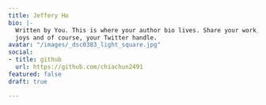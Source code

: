 ```yaml
---
title: Jeffery Ho
bio: |-
  Written by You. This is where your author bio lives. Share your work, your
  joys and of course, your Twitter handle.
avatar: "/images/_dsc0383_light_square.jpg"
social:
- title: github
  url: https://github.com/chiachun2491
featured: false
draft: true

---
```

